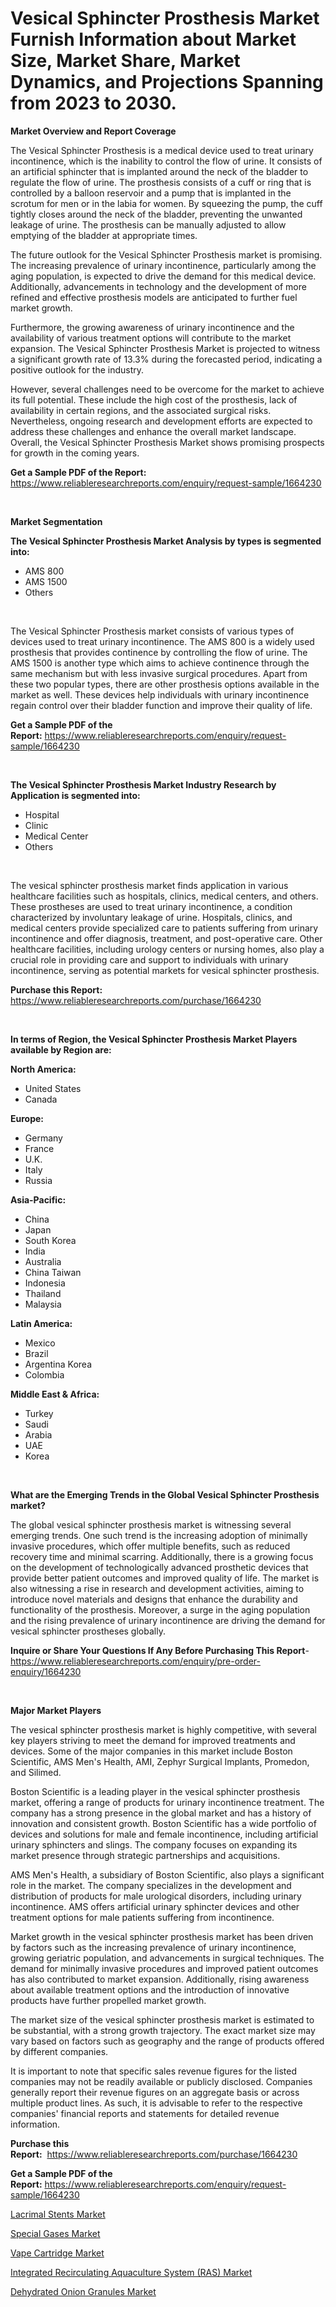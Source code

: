 <p><h1>Vesical Sphincter Prosthesis Market Furnish Information about Market Size, Market Share, Market Dynamics, and Projections Spanning from 2023 to 2030.</h1></p><p><strong>Market Overview and Report Coverage</strong></p>
<p><p>The Vesical Sphincter Prosthesis is a medical device used to treat urinary incontinence, which is the inability to control the flow of urine. It consists of an artificial sphincter that is implanted around the neck of the bladder to regulate the flow of urine. The prosthesis consists of a cuff or ring that is controlled by a balloon reservoir and a pump that is implanted in the scrotum for men or in the labia for women. By squeezing the pump, the cuff tightly closes around the neck of the bladder, preventing the unwanted leakage of urine. The prosthesis can be manually adjusted to allow emptying of the bladder at appropriate times.</p><p>The future outlook for the Vesical Sphincter Prosthesis market is promising. The increasing prevalence of urinary incontinence, particularly among the aging population, is expected to drive the demand for this medical device. Additionally, advancements in technology and the development of more refined and effective prosthesis models are anticipated to further fuel market growth.</p><p>Furthermore, the growing awareness of urinary incontinence and the availability of various treatment options will contribute to the market expansion. The Vesical Sphincter Prosthesis Market is projected to witness a significant growth rate of 13.3% during the forecasted period, indicating a positive outlook for the industry.</p><p>However, several challenges need to be overcome for the market to achieve its full potential. These include the high cost of the prosthesis, lack of availability in certain regions, and the associated surgical risks. Nevertheless, ongoing research and development efforts are expected to address these challenges and enhance the overall market landscape. Overall, the Vesical Sphincter Prosthesis Market shows promising prospects for growth in the coming years.</p></p>
<p><strong>Get a Sample PDF of the Report:</strong> <a href="https://www.reliableresearchreports.com/enquiry/request-sample/1664230">https://www.reliableresearchreports.com/enquiry/request-sample/1664230</a></p>
<p>&nbsp;</p>
<p><strong>Market Segmentation</strong></p>
<p><strong>The Vesical Sphincter Prosthesis Market Analysis by types is segmented into:</strong></p>
<p><ul><li>AMS 800</li><li>AMS 1500</li><li>Others</li></ul></p>
<p>&nbsp;</p>
<p><p>The Vesical Sphincter Prosthesis market consists of various types of devices used to treat urinary incontinence. The AMS 800 is a widely used prosthesis that provides continence by controlling the flow of urine. The AMS 1500 is another type which aims to achieve continence through the same mechanism but with less invasive surgical procedures. Apart from these two popular types, there are other prosthesis options available in the market as well. These devices help individuals with urinary incontinence regain control over their bladder function and improve their quality of life.</p></p>
<p><strong>Get a Sample PDF of the Report:</strong>&nbsp;<a href="https://www.reliableresearchreports.com/enquiry/request-sample/1664230">https://www.reliableresearchreports.com/enquiry/request-sample/1664230</a></p>
<p>&nbsp;</p>
<p><strong>The Vesical Sphincter Prosthesis Market Industry Research by Application is segmented into:</strong></p>
<p><ul><li>Hospital</li><li>Clinic</li><li>Medical Center</li><li>Others</li></ul></p>
<p>&nbsp;</p>
<p><p>The vesical sphincter prosthesis market finds application in various healthcare facilities such as hospitals, clinics, medical centers, and others. These prostheses are used to treat urinary incontinence, a condition characterized by involuntary leakage of urine. Hospitals, clinics, and medical centers provide specialized care to patients suffering from urinary incontinence and offer diagnosis, treatment, and post-operative care. Other healthcare facilities, including urology centers or nursing homes, also play a crucial role in providing care and support to individuals with urinary incontinence, serving as potential markets for vesical sphincter prosthesis.</p></p>
<p><strong>Purchase this Report:</strong>&nbsp; <a href="https://www.reliableresearchreports.com/purchase/1664230">https://www.reliableresearchreports.com/purchase/1664230</a></p>
<p>&nbsp;</p>
<p><strong>In terms of Region, the Vesical Sphincter Prosthesis Market Players available by Region are:</strong></p>
<p>
    <p> <strong> North America: </strong>
        <ul>
            <li>United States</li>
            <li>Canada</li>
        </ul>
        </p> 
    <p> <strong> Europe: </strong>
        <ul>
            <li>Germany</li>
            <li>France</li>
            <li>U.K.</li>
            <li>Italy</li>
            <li>Russia</li>
        </ul>
        </p> 
    <p> <strong> Asia-Pacific: </strong>
        <ul>
            <li>China</li>
            <li>Japan</li>
            <li>South Korea</li>
            <li>India</li>
            <li>Australia</li>
            <li>China Taiwan</li>
            <li>Indonesia</li>
            <li>Thailand</li>
            <li>Malaysia</li>
        </ul>
        </p> 
    <p> <strong> Latin America: </strong>
        <ul>
            <li>Mexico</li>
            <li>Brazil</li>
            <li>Argentina Korea</li>
            <li>Colombia</li>
        </ul>
        </p> 
    <p> <strong> Middle East & Africa: </strong>
        <ul>
            <li>Turkey</li>
            <li>Saudi</li>
            <li>Arabia</li>
            <li>UAE</li>
            <li>Korea</li>
        </ul>
    </p>
    </p>
<p>&nbsp;</p>
<p><strong>What are the Emerging Trends in the Global Vesical Sphincter Prosthesis market?</strong></p>
<p><p>The global vesical sphincter prosthesis market is witnessing several emerging trends. One such trend is the increasing adoption of minimally invasive procedures, which offer multiple benefits, such as reduced recovery time and minimal scarring. Additionally, there is a growing focus on the development of technologically advanced prosthetic devices that provide better patient outcomes and improved quality of life. The market is also witnessing a rise in research and development activities, aiming to introduce novel materials and designs that enhance the durability and functionality of the prosthesis. Moreover, a surge in the aging population and the rising prevalence of urinary incontinence are driving the demand for vesical sphincter prostheses globally.</p></p>
<p><strong>Inquire or Share Your Questions If Any Before Purchasing This Report</strong>- <a href="https://www.reliableresearchreports.com/enquiry/pre-order-enquiry/1664230">https://www.reliableresearchreports.com/enquiry/pre-order-enquiry/1664230</a></p>
<p>&nbsp;</p>
<p><strong>Major Market Players</strong></p>
<p><p>The vesical sphincter prosthesis market is highly competitive, with several key players striving to meet the demand for improved treatments and devices. Some of the major companies in this market include Boston Scientific, AMS Men's Health, AMI, Zephyr Surgical Implants, Promedon, and Silimed.</p><p>Boston Scientific is a leading player in the vesical sphincter prosthesis market, offering a range of products for urinary incontinence treatment. The company has a strong presence in the global market and has a history of innovation and consistent growth. Boston Scientific has a wide portfolio of devices and solutions for male and female incontinence, including artificial urinary sphincters and slings. The company focuses on expanding its market presence through strategic partnerships and acquisitions.</p><p>AMS Men's Health, a subsidiary of Boston Scientific, also plays a significant role in the market. The company specializes in the development and distribution of products for male urological disorders, including urinary incontinence. AMS offers artificial urinary sphincter devices and other treatment options for male patients suffering from incontinence.</p><p>Market growth in the vesical sphincter prosthesis market has been driven by factors such as the increasing prevalence of urinary incontinence, growing geriatric population, and advancements in surgical techniques. The demand for minimally invasive procedures and improved patient outcomes has also contributed to market expansion. Additionally, rising awareness about available treatment options and the introduction of innovative products have further propelled market growth.</p><p>The market size of the vesical sphincter prosthesis market is estimated to be substantial, with a strong growth trajectory. The exact market size may vary based on factors such as geography and the range of products offered by different companies.</p><p>It is important to note that specific sales revenue figures for the listed companies may not be readily available or publicly disclosed. Companies generally report their revenue figures on an aggregate basis or across multiple product lines. As such, it is advisable to refer to the respective companies' financial reports and statements for detailed revenue information.</p></p>
<p><strong>Purchase this Report:</strong>&nbsp;&nbsp;<a href="https://www.reliableresearchreports.com/purchase/1664230">https://www.reliableresearchreports.com/purchase/1664230</a></p>
<p></p>
<p><strong>Get a Sample PDF of the Report:</strong>&nbsp;<a href="https://www.reliableresearchreports.com/enquiry/request-sample/1664230">https://www.reliableresearchreports.com/enquiry/request-sample/1664230</a></p>
<p><p><a href="https://medium.com/@kanew14036/lacrimal-stents-market-size-cagr-trends-2024-2030-fd58af52154d">Lacrimal Stents Market</a></p><p><a href="https://medium.com/@donnakelly19891/special-gases-market-size-growth-forecast-2023-2030-2daddbd15192">Special Gases Market</a></p><p><a href="https://www.linkedin.com/pulse/vape-cartridge-market-insights-players-forecast-till-2030/">Vape Cartridge Market</a></p><p><a href="https://www.linkedin.com/pulse/integrated-recirculating-aquaculture-system-ras-market-size/">Integrated Recirculating Aquaculture System (RAS) Market</a></p><p><a href="https://www.linkedin.com/pulse/dehydrated-onion-granules-market-research-report-provides/">Dehydrated Onion Granules Market</a></p></p>